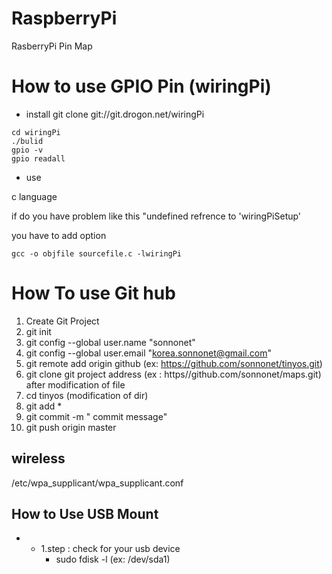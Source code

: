 # RaspberryPi

RasberryPi Pin Map


# How to use GPIO Pin (wiringPi)


* install
git clone git://git.drogon.net/wiringPi
```
cd wiringPi
./bulid
gpio -v
gpio readall
```
* use

c language

if do you have problem like this "undefined refrence to 'wiringPiSetup' 

you have to add option

```
gcc -o objfile sourcefile.c -lwiringPi
```
# How To use Git hub
1. Create Git Project
2. git init
3. git config --global user.name "sonnonet"
4. git config --global user.email "korea.sonnonet@gmail.com"
5. git remote add origin github (ex: https://github.com/sonnonet/tinyos.git)
6. git clone git project address (ex : https//github.com/sonnonet/maps.git)
after modification of file
7. cd tinyos (modification of dir)
8. git add *
9. git commit -m " commit message"
10. git push origin master

## wireless

/etc/wpa_supplicant/wpa_supplicant.conf

## How to Use USB Mount

* + 1.step : check for your usb device
    + sudo fdisk -l (ex: /dev/sda1)

